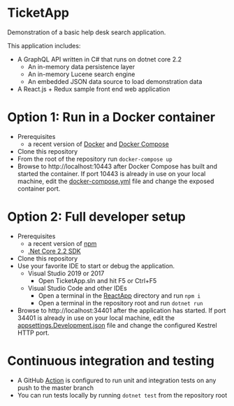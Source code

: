# TicketApp

Demonstration of a basic help desk search application.

This application includes:
- A GraphQL API written in C# that runs on dotnet core 2.2
  - An in-memory data persistence layer
  - An in-memory Lucene search engine
  - An embedded JSON data source to load demonstration data
- A React.js + Redux sample front end web application

# Option 1: Run in a Docker container
- Prerequisites
  - a recent version of [Docker](https://www.docker.com/products/docker-desktop) and [Docker Compose](https://docs.docker.com/compose/install/)
- Clone this repository
- From the root of the repository run `docker-compose up`
- Browse to http://localhost:10443 after Docker Compose has built and started the container.  If port 10443 is already in use on your local machine, edit the [docker-compose.yml](docker-compose.yml) file and change the exposed container port.

# Option 2: Full developer setup
- Prerequisites
  - a recent version of [npm](https://www.npmjs.com/get-npm)
  - [.Net Core 2.2 SDK](https://dotnet.microsoft.com/download/dotnet-core/2.2)
- Clone this repository
- Use your favorite IDE to start or debug the application.
  - Visual Studio 2019 or 2017
    - Open TicketApp.sln and hit F5 or Ctrl+F5
  - Visual Studio Code and other IDEs
    - Open a terminal in the [ReactApp](src/TicketApi/ReactApp) directory and run `npm i`
    - Open a terminal in the repository root and run `dotnet run`
- Browse to http://localhost:34401 after the application has started.  If port 34401 is already in use on your local machine, edit the [appsettings.Development.json](src/TicketApi/appsettings.Development.json) file and change the configured Kestrel HTTP port.
    
# Continuous integration and testing
- A GitHub [Action](https://github.com/barryhagan/TicketApp/actions) is configured to run unit and integration tests on any push to the master branch
- You can run tests locally by running `dotnet test` from the repository root


